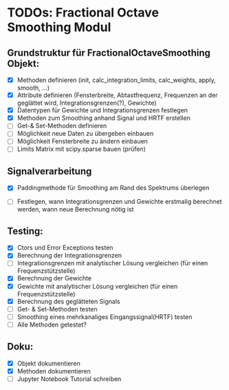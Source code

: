 # TODOs: Fractional Octave Smoothing Modul

## Grundstruktur für FractionalOctaveSmoothing Objekt:
* [x] Methoden definieren (init, calc_integration_limits, calc_weights, apply, 
    smooth, ...)
* [x] Attribute definieren (Fensterbreite, Abtastfrequenz, Frequenzen an der geglättet wird, Integrationsgrenzen(?), Gewichte)
* [x] Datentypen für Gewichte und Integrationsgrenzen festlegen
* [x] Methoden zum Smoothing anhand Signal und HRTF erstellen
* [ ] Get-& Set-Methoden definieren
* [ ] Möglichkeit neue Daten zu übergeben einbauen
* [ ] Möglichkeit Fensterbreite zu ändern einbauen
* [ ] Limits Matrix mit scipy.sparse bauen (prüfen) 

## Signalverarbeitung
* [x] Paddingmethode für Smoothing am Rand des Spektrums überlegen
* [ ] Festlegen, wann Integrationsgrenzen und Gewichte erstmalig berechnet 
    werden, wann neue Berechnung nötig ist


## Testing:
* [x] Ctors und Error Exceptions testen
* [x] Berechnung der Integrationsgrenzen 
* [ ] Integrationsgrenzen mit analytischer Lösung vergleichen (für einen Frequenzstützstelle)
* [x] Berechnung der Gewichte
* [x] Gewichte mit analytischer Lösung vergleichen (für einen Frequenzstützstelle)
* [x] Berechnung des geglätteten Signals
* [ ] Get- & Set-Methoden testen
* [ ] Smoothing eines mehrkanaliges Eingangssignal(HRTF) testen
* [ ] Alle Methoden getestet?

## Doku:
* [x] Objekt dokumentieren
* [x] Methoden dokumentieren
* [ ] Jupyter Notebook Tutorial schreiben

